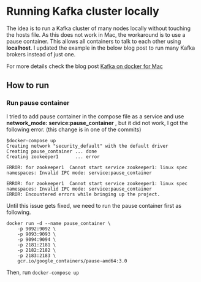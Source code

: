 # Running Kafka cluster locally

The idea is to run a Kafka cluster of many nodes locally without touching the hosts file.
As this does not work in Mac, the workaround is to use a pause container.
This allows all containers to talk to each other using **localhost**.
I updated the example in the below blog post to run many Kafka brokers instead of just one.

For more details check the blog post [Kafka on docker for Mac](https://davidfrancoeur.com/post/kafka-on-docker-for-mac/ "Kafka on docker for Mac")

## How to run

### Run pause container
I tried to add pause container in the compose file as a service and use **network_mode: service:pause_container** , but it did not work, I got the following error. (this change is in one of the commits)

```
$docker-compose up
Creating network "security_default" with the default driver
Creating pause_container ... done
Creating zookeeper1      ... error

ERROR: for zookeeper1  Cannot start service zookeeper1: linux spec namespaces: Invalid IPC mode: service:pause_container

ERROR: for zookeeper1  Cannot start service zookeeper1: linux spec namespaces: Invalid IPC mode: service:pause_container
ERROR: Encountered errors while bringing up the project.
```

Until this issue gets fixed, we need to run the pause container first as following.

```
docker run -d --name pause_container \
    -p 9092:9092 \
    -p 9093:9093 \
    -p 9094:9094 \
    -p 2181:2181 \
    -p 2182:2182 \
    -p 2183:2183 \
    gcr.io/google_containers/pause-amd64:3.0
```

Then, run `docker-compose up`
